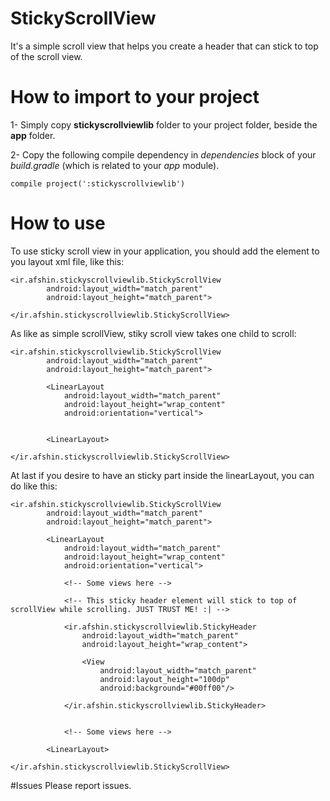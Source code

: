 # StickyScrollView
It's a simple scroll view that helps you create a header that can stick to top of the scroll view.

# How to import to your project
1- Simply copy **stickyscrollviewlib** folder to your project folder, beside the **app** folder.

2- Copy the following compile dependency in *dependencies* block of your *build.gradle* (which is related to your *app* module).

```
compile project(':stickyscrollviewlib')
```

# How to use

To use sticky scroll view in your application, you should add the element to you layout xml file, like this:

```
<ir.afshin.stickyscrollviewlib.StickyScrollView
        android:layout_width="match_parent"
        android:layout_height="match_parent">
        
</ir.afshin.stickyscrollviewlib.StickyScrollView>
```

As like as simple scrollView, stiky scroll view takes one child to scroll:

```
<ir.afshin.stickyscrollviewlib.StickyScrollView
        android:layout_width="match_parent"
        android:layout_height="match_parent">
        
        <LinearLayout
            android:layout_width="match_parent"
            android:layout_height="wrap_content"
            android:orientation="vertical">
            
            
        <LinearLayout>
        
</ir.afshin.stickyscrollviewlib.StickyScrollView>
```
At last if you desire to have an sticky part inside the linearLayout, you can do like this:

```
<ir.afshin.stickyscrollviewlib.StickyScrollView
        android:layout_width="match_parent"
        android:layout_height="match_parent">
        
        <LinearLayout
            android:layout_width="match_parent"
            android:layout_height="wrap_content"
            android:orientation="vertical">
            
            <!-- Some views here -->
            
            <!-- This sticky header element will stick to top of scrollView while scrolling. JUST TRUST ME! :| -->
            
            <ir.afshin.stickyscrollviewlib.StickyHeader
                android:layout_width="match_parent"
                android:layout_height="wrap_content">

                <View
                    android:layout_width="match_parent"
                    android:layout_height="100dp"
                    android:background="#00ff00"/>

            </ir.afshin.stickyscrollviewlib.StickyHeader>
            
            
            <!-- Some views here -->
            
        <LinearLayout>
        
</ir.afshin.stickyscrollviewlib.StickyScrollView>
```

#Issues
Please report issues.
